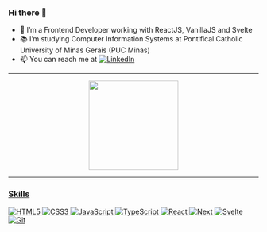 ### Hi there 👋

- 🌱 I’m a Frontend Developer working with ReactJS, VanillaJS and Svelte
- 📚 I’m studying Computer Information Systems at Pontifical Catholic University of Minas Gerais (PUC Minas)
- 📫 You can reach me at  [![LinkedIn](https://img.shields.io/badge/-LinkedIn-000000?style=flat&logo=linkedin)](https://www.linkedin.com/in/gabriel-ferreira5/)

---

<div align="center">
  <a href="https://github.com/devgabrielf">
  <img height="180em" src="https://github-readme-stats.vercel.app/api/top-langs/?username=devgabrielf&layout=compact&langs_count=7&theme=omni"/>
</div>
  
---

### Skills

![HTML5](https://img.shields.io/badge/-HTML5-000000?style=flat&logo=html5)
![CSS3](https://img.shields.io/badge/-CSS3-000000?style=flat&logo=css3)
![JavaScript](https://img.shields.io/badge/-JavaScript-000000?style=flat&logo=javascript)
![TypeScript](https://img.shields.io/badge/-TypeScript-000000?style=flat&logo=typescript)
![React](https://img.shields.io/badge/-React-000000?style=flat&logo=react)
![Next](https://img.shields.io/badge/-Next-000000?style=flat&logo=react)
![Svelte]([https://img.shields.io/badge/-Next-000000?style=flat&logo=react](https://img.shields.io/badge/-Svelte-000000?style=flat&logo=svelte))
![Git](https://img.shields.io/badge/-Git-000000?style=flat&logo=git)
